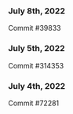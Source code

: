 ### July 8th, 2022

Commit #39833

### July 5th, 2022

Commit #314353


### July 4th, 2022

Commit #72281
